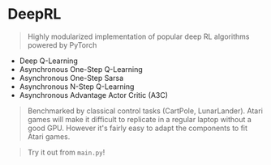 # DeepRL
> Highly modularized implementation of popular deep RL algorithms powered by PyTorch
* Deep Q-Learning
* Asynchronous One-Step Q-Learning
* Asynchronous One-Step Sarsa 
* Asynchronous N-Step Q-Learning
* Asynchronous Advantage Actor Critic (A3C)

>Benchmarked by classical control tasks (CartPole, LunarLander). Atari games will make it difficult to replicate in a regular laptop without a good GPU. However it's fairly easy to adapt the components to fit Atari games.

>Try it out from ```main.py```!